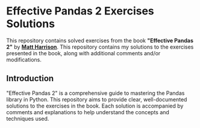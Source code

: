 # Effective Pandas 2 Exercises Solutions

This repository contains solved exercises from the book **"Effective Pandas 2"** by **[Matt Harrison](https://github.com/mattharrison)**. This repository contains my solutions to the exercises presented in the book, along with additional comments and/or modifications.

## Introduction

"Effective Pandas 2" is a comprehensive guide to mastering the Pandas library in Python. This repository aims to provide clear, well-documented solutions to the exercises in the book. Each solution is accompanied by comments and explanations to help understand the concepts and techniques used.


